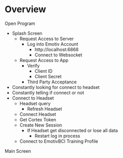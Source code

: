 # Overview 

Open Program
  * Splash Screen
    * Request Access to Server
        * Log into Emotiv Account 
            * http://localhost:6868
            * Connect to Websocket
    * Request Access to App
      * Verify 
          * Client ID
          * Client Secret
      * Third Party Acceptance 
  * Constantly looking for connect to headset
  * Constantly telling if connect or not
  * Connect to Headset
      * Headset query
         * Refresh Headset
      * Connect Headset
      * Get Cortex Token
      * Create New Session
          * If Headset get disconnected or lose all data
              * Restart log in process
      * Connect to EmotivBCI Training Profile
      
Main Screen


